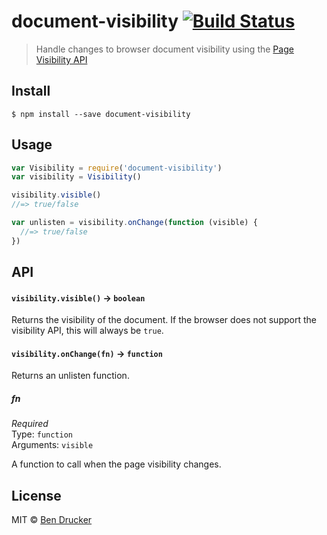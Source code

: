 # document-visibility [![Build Status](https://travis-ci.org/bendrucker/document-visibility.svg?branch=master)](https://travis-ci.org/bendrucker/document-visibility)

> Handle changes to browser document visibility using the [Page Visibility API](https://developer.mozilla.org/en-US/docs/Web/API/Page_Visibility_API)


## Install

```
$ npm install --save document-visibility
```


## Usage

```js
var Visibility = require('document-visibility')
var visibility = Visibility()

visibility.visible()
//=> true/false

var unlisten = visibility.onChange(function (visible) {
  //=> true/false  
})
```

## API

#### `visibility.visible()` -> `boolean`

Returns the visibility of the document. If the browser does not support the visibility API, this will always be `true`.

#### `visibility.onChange(fn)` -> `function`

Returns an unlisten function.

##### fn

*Required*  
Type: `function`  
Arguments: `visible`

A function to call when the page visibility changes.


## License

MIT © [Ben Drucker](http://bendrucker.me)
